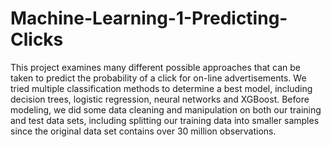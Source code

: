 # Machine-Learning-1-Predicting-Clicks

This project examines many different possible approaches that can be taken to predict the
probability of a click for on-line advertisements. We tried multiple classification methods to
determine a best model, including decision trees, logistic regression, neural networks and
XGBoost. Before modeling, we did some data cleaning and manipulation on both our training
and test data sets, including splitting our training data into smaller samples since the original data
set contains over 30 million observations.
